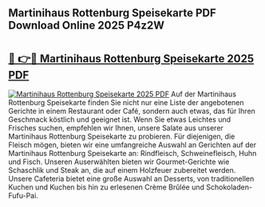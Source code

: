 ## Martinihaus Rottenburg Speisekarte PDF Download Online 2025 P4z2W

# <h2><a href="http://gcb41n.nevu.top/?p=Martinihaus+Rottenburg+Speisekarte">🔗 👉🔴 Martinihaus Rottenburg Speisekarte 2025 PDF</a></h2>

[![Martinihaus Rottenburg Speisekarte 2025 PDF](https://i.imgur.com/dBaPXMq.png)](http://gcb41n.nevu.top/?p=Martinihaus+Rottenburg+Speisekarte)
Auf der Martinihaus Rottenburg Speisekarte finden Sie nicht nur eine Liste der angebotenen Gerichte in einem Restaurant oder Café, sondern auch etwas, das für Ihren Geschmack köstlich und geeignet ist. Wenn Sie etwas Leichtes und Frisches suchen, empfehlen wir Ihnen, unsere Salate aus unserer Martinihaus Rottenburg Speisekarte zu probieren. Für diejenigen, die Fleisch mögen, bieten wir eine umfangreiche Auswahl an Gerichten auf der Martinihaus Rottenburg Speisekarte an: Rindfleisch, Schweinefleisch, Huhn und Fisch. Unseren Auserwählten bieten wir Gourmet-Gerichte wie Schaschlik und Steak an, die auf einem Holzfeuer zubereitet werden. Unsere Cafeteria bietet eine große Auswahl an Desserts, von traditionellen Kuchen und Kuchen bis hin zu erlesenen Crème Brûlée und Schokoladen-Fufu-Pai.
